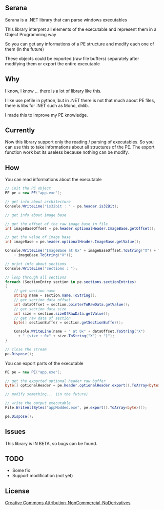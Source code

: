 ## Serana

Serana is a .NET library that can parse windows executables

This library interpret all elements of the executable and represent them in a Object Programming way

So you can get any informations of a PE structure and modify each one of them (in the future) 

These objects could be exported (raw file buffers) separately after modifying them or export the entire executable

## Why

I know, I know ... there is a lot of library like this.

I like use pefile in python, but in .NET there is not that much about PE files, there is libs for .NET such as Mono, dnlib.

I made this to improve my PE knowledge.

## Currently

Now this library support only the reading / parsing of executables. So you can use this to take informations about all structures of the PE. The export function work but its useless because nothing can be modify.

## How

You can read informations about the executable
```c#
// init the PE object
PE pe = new PE("app.exe");

// get info about architecture
Console.WriteLine("is32bit : " + pe.header.is32Bit);

// get info about image base

// get the offset of the raw image base in file
int imageBaseOffset = pe.header.optionalHeader.ImageBase.getOffset();

// get the value of image base
int imageBase = pe.header.optionalHeader.ImageBase.getValue();

Console.WriteLine("ImageBase at 0x" + imageBaseOffset.ToString("X") + " : 0x" 
    + imageBase.ToString("X"));

// print info about sections
Console.WriteLine("Sections : ");

// loop through all sections
foreach (SectionEntry section in pe.sections.sectionEntries)
{
    // get section name
    string name = section.name.ToString();
    // get section data offset
    int dataOffset = section.pointerToRawData.getValue();
    // get section data size
    int size = section.sizeOfRawData.getValue();
    // get raw data of section
    byte[] sectionBuffer = section.getSectionBuffer();

    Console.WriteLine(name + " at 0x" + dataOffset.ToString("X") 
      + " (size : 0x" + size.ToString("X") + ")");
}

// close the stream
pe.Dispose();
```

You can export parts of the executable
```c#
PE pe = new PE("app.exe");

// get the exported optional header raw buffer
byte[] optionalHeader = pe.header.optionalHeader.export().ToArray<byte>();

// modify something... (in the future)

// write the output executable
File.WriteAllBytes("appModded.exe", pe.export().ToArray<byte>());

pe.Dispose();
```

## Issues

This library is IN BETA, so bugs can be found.

## TODO

- Some fix
- Support modification (not yet)

## License
[Creative Commons Attribution-NonCommercial-NoDerivatives](http://creativecommons.org/licenses/by-nc-nd/4.0/)
